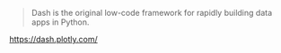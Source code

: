 > Dash is the original low-code framework for rapidly building data apps in Python.

https://dash.plotly.com/